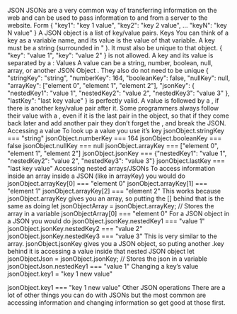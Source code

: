 JSON
JSONs are a very common way of transferring information on the web and can be used to pass information to and from a server to the website.
Form
{
  "key1": "key 1 value",
  "key2": "key 2 value",
  ...
  "keyN": "key N value"
}
A JSON object is a list of key/value pairs.
Keys
You can think of a key as a variable name, and its value is the value of that variable.
A key must be a string (surrounded in " ).  It must also be unique to that object. 
{
  "key": "value 1",
  "key": "value 2"
}
is not allowed. A key and its value is separated by a :
Values
A value can be a string, number, boolean, null, array, or another JSON Object . They also do not need to be unique
{
  "stringKey": "string",
  "numberKey": 164,
  "booleanKey": false,
  "nullKey": null,
  "arrayKey": ["element 0", "element 1", "element 2"],
  "jsonKey": {
    "nestedKey1": "value 1",
    "nestedKey2": "value 2",
    "nestedKey3": "value 3"
  },
  "lastKey": "last key value"
}
is perfectly valid.  A value is followed by a , if there is another key/value pair after it.  Some programmers always follow their value with a , even if it is the last pair in the object, so that if they come back later and add another pair they don’t forget the , and break the JSON.
Accessing a value
To look up a value you use it’s key
jsonObject.stringKey === "string"
jsonObject.numberKey === 164
jsonObject.booleanKey === false
jsonObject.nullKey === null
jsonObject.arrayKey === ["element 0", "element 1", "element 2"]
jsonObject.jsonKey === {"nestedKey1": "value 1", "nestedKey2": "value 2", "nestedKey3": "value 3"}
jsonObject.lastKey === "last key value"
Accessing nested arrays/JSONs
To access information inside an array inside a JSON (like in arrayKey) you would do 
jsonObject.arrayKey[0] === "element 0"
jsonObject.arrayKey[1] === "element 1"
jsonObject.arrayKey[2] === "element 2"
This works because jsonObject.arrayKey gives you an array, so putting the [] behind that is the same as doing
let jsonObjectArray = jsonObject.arrayKey; // Stores the array in a variable
jsonObjectArray[0] === "element 0"
For a JSON object in a JSON you would do
jsonObject.jsonKey.nestedKey1 === "value 1"
jsonObject.jsonKey.nestedKey2 === "value 2"
jsonObject.jsonKey.nestedKey3 === "value 3"
This is very similar to the array.  jsonObject.jsonKey gives you a JSON object, so puting another .key behind it is accessing a value inside that nested JSON object
let jsonObjectJson = jsonObject.jsonKey; // Stores the json in a variable
jsonObjectJson.nestedKey1 === "value 1"
Changing a key’s value
jsonObject.key1 = "key 1 new value"

jsonObject.key1 === "key 1 new value"
Other JSON operations
There are a lot of other things you can do with JSONs but the most common are accessing information and changing information so get good at those first.